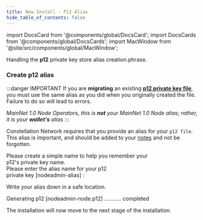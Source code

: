 ```yaml
---
title: New Install - P12 Alias
hide_table_of_contents: false
---
```

<intro-end />

import DocsCard from '@components/global/DocsCard';
import DocsCards from '@components/global/DocsCards';
import MacWindow from '@site/src/components/global/MacWindow';

<head>
  <title>Constellation Network automation with nodectl</title>
  <meta
    name="description"
    content="nodectl installation of new Node"
  />
</head>

Handling the **p12** private key store alias creation.phrase.

### Create p12 alias

:::danger IMPORTANT
If you are **migrating** an existing **[p12 private key file](/validate/automated/nodectlInstallMigrate)**, you must use the same alias as you did when you originally created the file.  Failure to do so will lead to errors.

*MainNet 1.0 Node Operators, this is **not** your MainNet 1.0 Node alias; rather, it is your **wallet's** alias*
:::

Constellation Network requires that you provide an alias for your `p12 file`.  This alias is important, and should be added to your [notes](/validate/resources/nodectlNotes) and not be forgotten.  

<MacWindow>
  Please create a simple name to help you remember your<br />
  p12's private key name.<br />
  Please enter the alias name for your p12<br />
  private key [nodeadmin-alias] : <br />
</MacWindow>

Write your alias down in a safe location.

<MacWindow>
Generating p12 [nodeadmin-node.p12] ........... completed   
</MacWindow>

The installation will now move to the next stage of the installation.